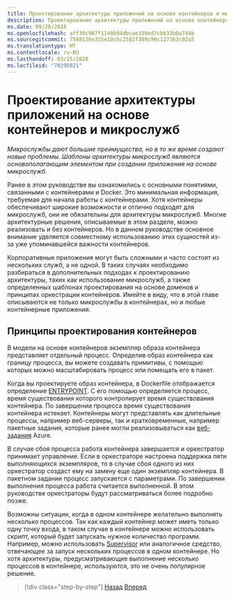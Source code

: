 ```yaml
---
title: Проектирование архитектуры приложений на основе контейнеров и микрослужб
description: Проектирование архитектуры приложений на основе контейнеров и микрослужб — это непростая задача, которая требует осмысления. В этом разделе описаны основные понятия.
ms.date: 09/20/2018
ms.openlocfilehash: aff30c907f1140b94dbcae330ed7cb633b0a744b
ms.sourcegitcommit: 7588136e355e10cbc2582f389c90c127363c02a5
ms.translationtype: HT
ms.contentlocale: ru-RU
ms.lasthandoff: 03/15/2020
ms.locfileid: "70295021"
---
```

# <a name="architecting-container-and-microservice-based-applications"></a>Проектирование архитектуры приложений на основе контейнеров и микрослужб

*Микрослужбы дают большие преимущества, но в то же время создают новые проблемы. Шаблоны архитектуры микрослужб являются основополагающим элементом при создании приложения на основе микрослужб.*

Ранее в этом руководстве вы ознакомились с основными понятиями, связанными с контейнерами и Docker. Это минимальная информация, требуемая для начала работы с контейнерами. Хотя контейнеры обеспечивают широкие возможности и отлично подходят для микрослужб, они не обязательны для архитектуры микрослужб. Многие архитектурные решения, описываемые в этом разделе, можно реализовать и без контейнеров. Но в данном руководстве основное внимание уделяется совместному использованию этих сущностей из-за уже упоминавшейся важности контейнеров.

Корпоративные приложения могут быть сложными и часто состоят из нескольких служб, а не одной. В таких случаях необходимо разбираться в дополнительных подходах к проектированию архитектуры, таких как использование микрослужб, а также определенных шаблонах проектирования на основе доменов и принципах оркестрации контейнеров. Имейте в виду, что в этой главе описываются не только микрослужбы в контейнерах, но и любые контейнерные приложения.

## <a name="container-design-principles"></a>Принципы проектирования контейнеров

В модели на основе контейнеров экземпляр образа контейнера представляет отдельный процесс. Определив образ контейнера как границу процесса, вы можете создавать примитивы, с помощью которых можно масштабировать процесс или помещать его в пакет.

Когда вы проектируете образ контейнера, в Dockerfile отображается определение [ENTRYPOINT](https://docs.docker.com/engine/reference/builder/#entrypoint). С его помощью определяется процесс, время существования которого контролирует время существования контейнера. По завершении процесса время существования контейнера истекает. Контейнеры могут представлять как длительные процессы, например веб-серверы, так и кратковременные, например пакетные задания, которые ранее могли реализовываться как [веб-задания](https://github.com/Azure/azure-webjobs-sdk/wiki) Azure.

В случае сбоя процесса работа контейнера завершается и оркестратор принимает управление. Если в оркестраторе настроена поддержка пяти выполняющихся экземпляров, то в случае сбоя одного из них оркестратор создаст ему на замену еще один экземпляр контейнера. В пакетном задании процесс запускается с параметрами. По завершении выполнения процесса работа считается выполненной. В этом руководстве оркестраторы будут рассматриваться более подробно позже.

Возможны ситуации, когда в одном контейнере желательно выполнять несколько процессов. Так как каждый контейнер может иметь только одну точку входа, в таком случае в контейнере можно использовать скрипт, который будет запускать нужное количество программ. Например, можно использовать [Supervisor](http://supervisord.org/) или аналогичное средство, отвечающее за запуск нескольких процессов в одном контейнере. Но хотя архитектуры, предусматривающие выполнение несколько процессов в контейнере, используются, это не очень популярное решение.

>[!div class="step-by-step"]
>[Назад](../net-core-net-framework-containers/official-net-docker-images.md)
>[Вперед](containerize-monolithic-applications.md)
